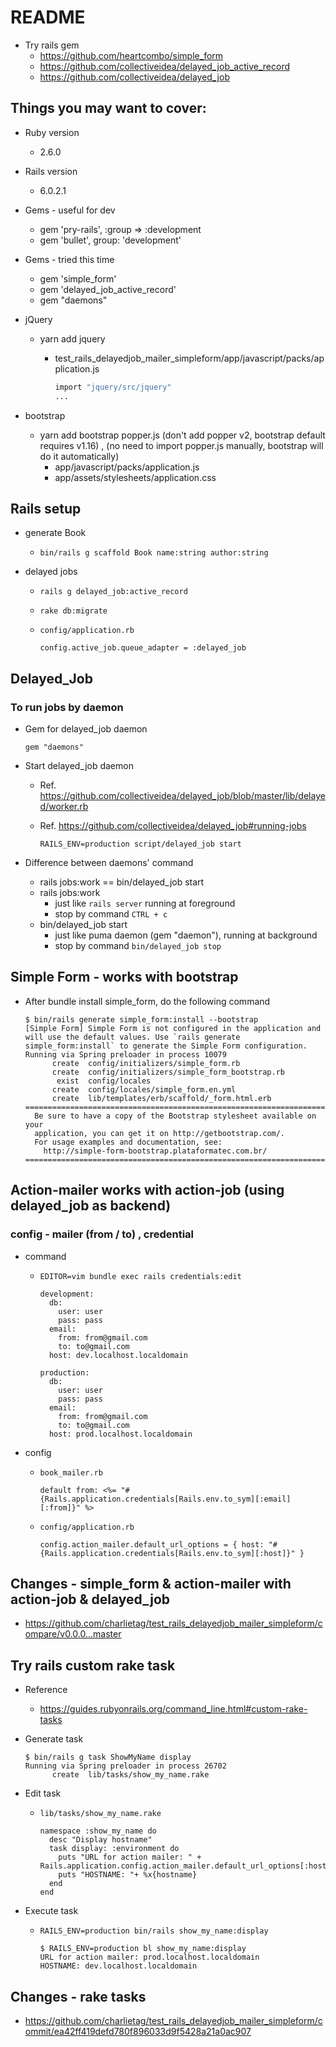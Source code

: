 # README

* Try rails gem
  * https://github.com/heartcombo/simple_form
  * https://github.com/collectiveidea/delayed_job_active_record
  * https://github.com/collectiveidea/delayed_job

## Things you may want to cover:

* Ruby version
  * 2.6.0

* Rails version
  * 6.0.2.1

* Gems - useful for dev
  * gem 'pry-rails', :group => :development
  * gem 'bullet', group: 'development'

* Gems - tried this time
  * gem 'simple_form'
  * gem 'delayed_job_active_record'
  * gem "daemons"

* jQuery
  * yarn add jquery
    * test_rails_delayedjob_mailer_simpleform/app/javascript/packs/application.js

      ```bash
      import "jquery/src/jquery"
      ...
      ```

* bootstrap
  * yarn add bootstrap popper.js (don't add popper v2, bootstrap default requires v1.16) , (no need to import popper.js manually, bootstrap will do it automatically)
    * app/javascript/packs/application.js
    * app/assets/stylesheets/application.css

## Rails setup

* generate Book
  * `bin/rails g scaffold Book name:string author:string`

* delayed jobs
  * `rails g delayed_job:active_record`
  * `rake db:migrate`
  * `config/application.rb`

    ```
    config.active_job.queue_adapter = :delayed_job
    ```

## Delayed_Job

### To run jobs by daemon

* Gem for delayed_job daemon

  ```
  gem "daemons"
  ```

* Start delayed_job daemon
  * Ref. https://github.com/collectiveidea/delayed_job/blob/master/lib/delayed/worker.rb
  * Ref. https://github.com/collectiveidea/delayed_job#running-jobs

    ```
    RAILS_ENV=production script/delayed_job start
    ```

* Difference between daemons' command
  * rails jobs:work == bin/delayed_job start
  * rails jobs:work
    * just like `rails server` running at foreground
    * stop by command `CTRL + c`
  * bin/delayed_job start
    * just like puma daemon (gem "daemon"), running at background
    * stop by command `bin/delayed_job stop`

## Simple Form - works with bootstrap

* After bundle install simple_form, do the following command 

  ```
  $ bin/rails generate simple_form:install --bootstrap
  [Simple Form] Simple Form is not configured in the application and will use the default values. Use `rails generate simple_form:install` to generate the Simple Form configuration.
  Running via Spring preloader in process 10079
        create  config/initializers/simple_form.rb
        create  config/initializers/simple_form_bootstrap.rb
         exist  config/locales
        create  config/locales/simple_form.en.yml
        create  lib/templates/erb/scaffold/_form.html.erb
  ===============================================================================
    Be sure to have a copy of the Bootstrap stylesheet available on your
    application, you can get it on http://getbootstrap.com/.
    For usage examples and documentation, see:
      http://simple-form-bootstrap.plataformatec.com.br/
  ===============================================================================
  ```

## Action-mailer works with action-job (using delayed_job as backend)

### config - mailer (from / to) , credential

* command
  * `EDITOR=vim bundle exec rails credentials:edit`

    ```
    development:
      db:
        user: user
        pass: pass
      email:
        from: from@gmail.com
        to: to@gmail.com
      host: dev.localhost.localdomain

    production:
      db:
        user: user
        pass: pass
      email:
        from: from@gmail.com
        to: to@gmail.com
      host: prod.localhost.localdomain

    ```

* config
  * `book_mailer.rb`

    ```
    default from: <%= "#{Rails.application.credentials[Rails.env.to_sym][:email][:from]}" %>
    ```

  * `config/application.rb`

    ```
    config.action_mailer.default_url_options = { host: "#{Rails.application.credentials[Rails.env.to_sym][:host]}" }
    ```

## Changes - simple_form & action-mailer with action-job & delayed_job

* https://github.com/charlietag/test_rails_delayedjob_mailer_simpleform/compare/v0.0.0...master

## Try rails custom rake task

* Reference
  * https://guides.rubyonrails.org/command_line.html#custom-rake-tasks

* Generate task

  ```
  $ bin/rails g task ShowMyName display
  Running via Spring preloader in process 26702
        create  lib/tasks/show_my_name.rake
  ```

* Edit task
  * `lib/tasks/show_my_name.rake`

    ```
    namespace :show_my_name do
      desc "Display hostname"
      task display: :environment do
        puts "URL for action mailer: " + Rails.application.config.action_mailer.default_url_options[:host]
        puts "HOSTNAME: "+ %x{hostname}
      end
    end
    ```

* Execute task
  * `RAILS_ENV=production bin/rails show_my_name:display`

    ```
    $ RAILS_ENV=production bl show_my_name:display
    URL for action mailer: prod.localhost.localdomain
    HOSTNAME: dev.localhost.localdomain
    ```

## Changes - rake tasks
  * https://github.com/charlietag/test_rails_delayedjob_mailer_simpleform/commit/ea42ff419defd780f896033d9f5428a21a0ac907

